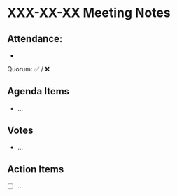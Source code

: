 # XXX-XX-XX Meeting Notes

## Attendance:

* 

Quorum: ✅ / ❌

## Agenda Items

* ...

## Votes

* ...

## Action Items

- [ ] ...